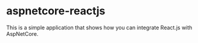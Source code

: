 # aspnetcore-reactjs
This is a simple application that shows how you can integrate React.js with AspNetCore. 
